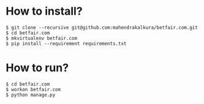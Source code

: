 How to install?
===============

```
$ git clone --recursive git@github.com:mahendrakalkura/betfair.com.git
$ cd betfair.com
$ mkvirtualenv betfair.com
$ pip install --requirement requirements.txt
```

How to run?
===========

```
$ cd betfair.com
$ workon betfair.com
$ python manage.py
```
